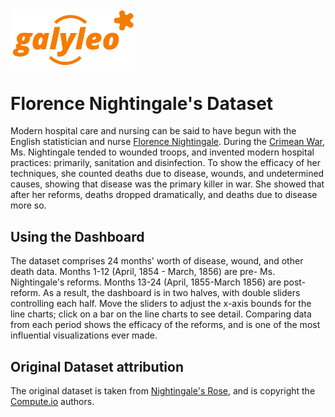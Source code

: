<img src= ../../galyleo-logo.png width=200>

# Florence Nightingale's Dataset
Modern hospital care and nursing can be said to have begun with the English statistician and nurse [Florence Nightingale](https://en.wikipedia.org/wiki/Florence_Nightingale).  During the [Crimean War](https://en.wikipedia.org/wiki/Crimean_War), Ms. Nightingale tended to wounded troops, and invented modern hospital practices: primarily, sanitation and disinfection.  To show the efficacy of her techniques, she counted deaths due to disease, wounds, and undetermined causes, showing that disease was the primary killer in war.  She showed that after her reforms, deaths dropped dramatically, and deaths due to disease more so.

## Using the Dashboard
The dataset comprises 24 months' worth of disease, wound, and other death data.  Months 1-12 (April, 1854 - March, 1856) are pre- Ms. Nightingale's reforms.  Months 13-24 (April, 1855-March 1856) are post-reform.  As a result, the dashboard is in two halves, with double sliders controlling each half.  Move the sliders to adjust the x-axis bounds for the line charts; click on a bar on the line charts to see detail.  Comparing data from each period shows the efficacy of the reforms, and is one of the most influential visualizations ever made.

## Original Dataset attribution
The original dataset is taken from [Nightingale's Rose](https://github.com/datasets-io/nightingales-rose/), and is copyright the [Compute.io](https://github.com/compute-io) authors.